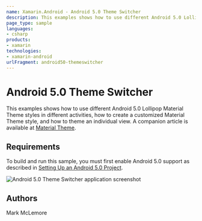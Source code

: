 ```yaml
---
name: Xamarin.Android - Android 5.0 Theme Switcher
description: This examples shows how to use different Android 5.0 Lollipop Material Theme styles in different activities, how to create a customized Material...
page_type: sample
languages:
- csharp
products:
- xamarin
technologies:
- xamarin-android
urlFragment: android50-themeswitcher
---
```

# Android 5.0 Theme Switcher

This examples shows how to use different Android 5.0 Lollipop Material Theme 
styles in different activities, how to create a customized
Material Theme style, and how to theme an individual view.
A companion article is available at
[Material Theme](http://developer.xamarin.com/guides/android/user_interface/material_theme).

## Requirements

To build and run this sample, you must first enable Android 5.0 support as 
described in 
[Setting Up an Android 5.0 Project](http://developer.xamarin.com/guides/android/platform_features/introduction_to_lollipop#settingup).

![Android 5.0 Theme Switcher application screenshot](Screenshots/material-custom-theme.png "Android 5.0 Theme Switcher application screenshot")

## Authors
Mark McLemore

